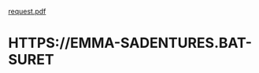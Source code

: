 [request.pdf](https://github.com/DEMONOIDIONS/EMMA-SADENTURES.BAT-SURET/files/10418874/request.pdf)
# HTTPS://EMMA-SADENTURES.BAT-SURET
